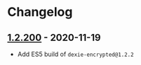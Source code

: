 # Changelog

## [1.2.200] - 2020-11-19
[1.2.200]: https://github.com/mhassan1/dexie-encrypted-build/compare/02bbc026...v1.2.200

- Add ES5 build of `dexie-encrypted@1.2.2`
